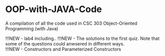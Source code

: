 # OOP-with-JAVA-Code
A compilation of all the code used in CSC 303 Object-Oriented Programming (with Java)

!!!NEW - lab4 including..
!!!NEW - The solutions to the first quiz. Note that some of the questions could anwsered in different ways.  
!!!NEW - Constructors and Parameterized Constructors
